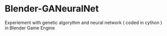 Blender-GANeuralNet
===================

Experiement with genetic algorythm and neural network ( coded in cython ) in Blender Game Engine
